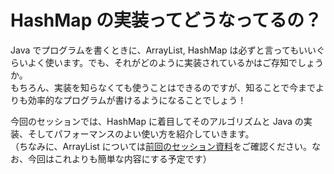 # HashMap の実装ってどうなってるの？

Java でプログラムを書くときに、ArrayList, HashMap は必ずと言ってもいいぐらいよく使います。でも、それがどのように実装されているかはご存知でしょうか。  
もちろん、実装を知らなくても使うことはできるのですが、知ることで今までよりも効率的なプログラムが書けるようになることでしょう！

今回のセッションでは、HashMap に着目してそのアルゴリズムと Java の実装、そしてパフォーマンスのよい使い方を紹介していきます。  
（ちなみに、ArrayList については[前回のセッション資料](https://speakerdeck.com/yujisoftware/xiang-xi-jie-shuo-arraylistnoshi-zu-mitoshi-zhuang)をご確認ください。なお、今回はこれよりも簡単な内容にする予定です）
